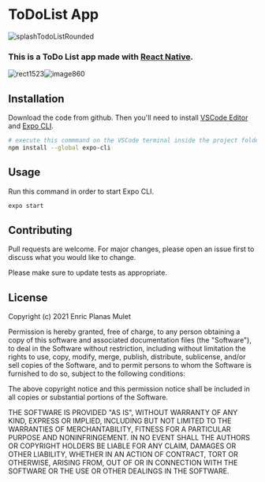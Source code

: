 # ToDoList App
![splashTodoListRounded](https://user-images.githubusercontent.com/82574299/125550014-74135f4f-4e39-4d52-a7d5-b33c34a7a21d.png)


### This is a ToDo List app made with [React Native](https://reactnative.dev/docs/environment-setup).

![rect1523](https://user-images.githubusercontent.com/82574299/125335628-0d4bf200-e34d-11eb-9c52-170661e22f60.png)![image860](https://user-images.githubusercontent.com/82574299/125207824-f8a92480-e28e-11eb-8012-43bd3466a174.png)





## Installation
Download the code from github. Then you'll need to install [VSCode Editor](https://code.visualstudio.com/download) and [Expo CLI](https://pip.pypa.io/en/stable/).

```bash
# execute this commmand on the VSCode terminal inside the project folder
npm install --global expo-cli
```

## Usage
Run this command in order to start Expo CLI.

```bash
expo start
```

## Contributing
Pull requests are welcome. For major changes, please open an issue first to discuss what you would like to change.

Please make sure to update tests as appropriate.

## License
Copyright (c) 2021 Enric Planas Mulet

Permission is hereby granted, free of charge, to any person obtaining a copy
of this software and associated documentation files (the "Software"), to deal
in the Software without restriction, including without limitation the rights
to use, copy, modify, merge, publish, distribute, sublicense, and/or sell
copies of the Software, and to permit persons to whom the Software is
furnished to do so, subject to the following conditions:

The above copyright notice and this permission notice shall be included in all
copies or substantial portions of the Software.

THE SOFTWARE IS PROVIDED "AS IS", WITHOUT WARRANTY OF ANY KIND, EXPRESS OR
IMPLIED, INCLUDING BUT NOT LIMITED TO THE WARRANTIES OF MERCHANTABILITY,
FITNESS FOR A PARTICULAR PURPOSE AND NONINFRINGEMENT. IN NO EVENT SHALL THE
AUTHORS OR COPYRIGHT HOLDERS BE LIABLE FOR ANY CLAIM, DAMAGES OR OTHER
LIABILITY, WHETHER IN AN ACTION OF CONTRACT, TORT OR OTHERWISE, ARISING FROM,
OUT OF OR IN CONNECTION WITH THE SOFTWARE OR THE USE OR OTHER DEALINGS IN THE
SOFTWARE.
